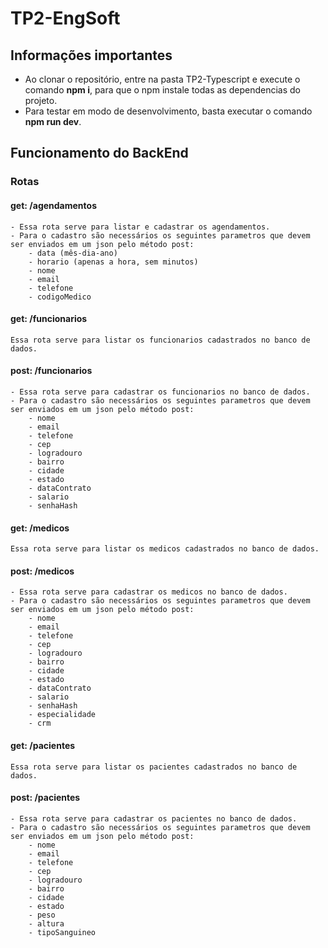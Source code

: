 # TP2-EngSoft

## Informações importantes
- Ao clonar o repositório, entre na pasta TP2-Typescript e execute o comando **npm i**, para que o npm instale todas as dependencias do projeto.
- Para testar em modo de desenvolvimento, basta executar o comando **npm run dev**.

## Funcionamento do BackEnd
### Rotas
#### **get:** /agendamentos
    - Essa rota serve para listar e cadastrar os agendamentos.
    - Para o cadastro são necessários os seguintes parametros que devem ser enviados em um json pelo método post:
        - data (mês-dia-ano)
        - horario (apenas a hora, sem minutos)
        - nome
        - email
        - telefone
        - codigoMedico
#### **get:** /funcionarios
    Essa rota serve para listar os funcionarios cadastrados no banco de dados.
#### **post:** /funcionarios
    - Essa rota serve para cadastrar os funcionarios no banco de dados.
    - Para o cadastro são necessários os seguintes parametros que devem ser enviados em um json pelo método post:
        - nome
        - email
        - telefone
        - cep
        - logradouro
        - bairro
        - cidade
        - estado
        - dataContrato
        - salario
        - senhaHash
#### **get:** /medicos
    Essa rota serve para listar os medicos cadastrados no banco de dados.
#### **post:** /medicos
    - Essa rota serve para cadastrar os medicos no banco de dados.
    - Para o cadastro são necessários os seguintes parametros que devem ser enviados em um json pelo método post:
        - nome
        - email
        - telefone
        - cep
        - logradouro
        - bairro
        - cidade
        - estado
        - dataContrato
        - salario
        - senhaHash
        - especialidade
        - crm
#### **get:** /pacientes
    Essa rota serve para listar os pacientes cadastrados no banco de dados.
#### **post:** /pacientes
    - Essa rota serve para cadastrar os pacientes no banco de dados.
    - Para o cadastro são necessários os seguintes parametros que devem ser enviados em um json pelo método post:
        - nome
        - email
        - telefone
        - cep
        - logradouro
        - bairro
        - cidade
        - estado
        - peso
        - altura
        - tipoSanguineo

###
